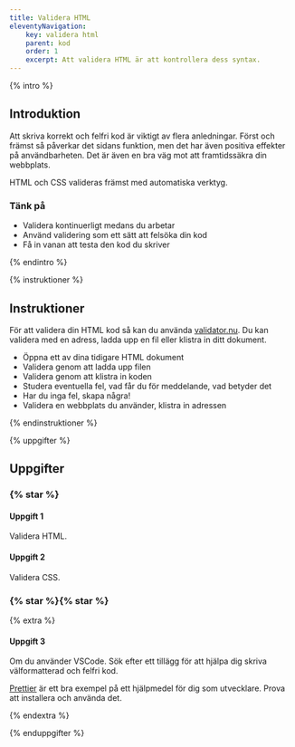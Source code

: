 ```yaml
---
title: Validera HTML
eleventyNavigation:
    key: validera html
    parent: kod
    order: 1
    excerpt: Att validera HTML är att kontrollera dess syntax.
---
```


{% intro %}

## Introduktion

Att skriva korrekt och felfri kod är viktigt av flera anledningar. Först och främst
så påverkar det sidans funktion, men det har även positiva effekter på användbarheten.
Det är även en bra väg mot att framtidssäkra din webbplats.

HTML och CSS valideras främst med automatiska verktyg.

### Tänk på

-   Validera kontinuerligt medans du arbetar
-   Använd validering som ett sätt att felsöka din kod
-   Få in vanan att testa den kod du skriver

{% endintro %}

{% instruktioner %}

## Instruktioner

För att validera din HTML kod så kan du använda [validator.nu](https://validator.nu/).
Du kan validera med en adress, ladda upp en fil eller klistra in ditt dokument.

-   Öppna ett av dina tidigare HTML dokument
-   Validera genom att ladda upp filen
-   Validera genom att klistra in koden
-   Studera eventuella fel, vad får du för meddelande, vad betyder det
-   Har du inga fel, skapa några!
-   Validera en webbplats du använder, klistra in adressen

{% endinstruktioner %}

{% uppgifter %}

## Uppgifter

### {% star %}

#### Uppgift 1

Validera HTML.

#### Uppgift 2

Validera CSS.

### {% star %}{% star %}

{% extra %}

#### Uppgift 3

Om du använder VSCode. Sök efter ett tillägg för att hjälpa dig
skriva välformatterad och felfri kod.

[Prettier](https://prettier.io/) är ett bra exempel på ett hjälpmedel
för dig som utvecklare. Prova att installera och använda det.

{% endextra %}

{% enduppgifter %}
